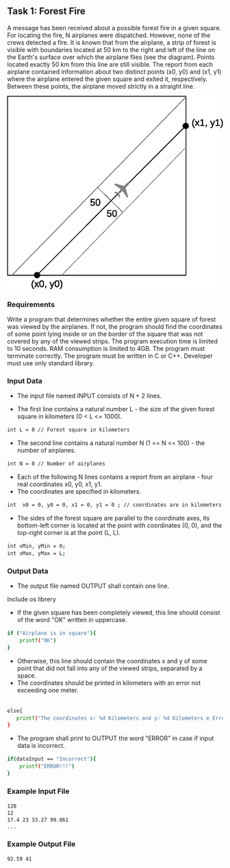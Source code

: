 
## Task 1: Forest Fire

A message has been received about a possible forest fire in a given square. For locating the fire, N airplanes were dispatched. However, none of the crews detected a fire.
It is known that from the airplane, a strip of forest is visible with boundaries located at 50 km to the right and left of the line on the Earth's surface over which the airplane flies 
(see the diagram). Points located exactly 50 km from this line are still visible.
The report from each airplane contained information about two distinct points (x0, y0) and (x1, y1) where the airplane entered the given square and exited it, respectively.
Between these points, the airplane moved strictly in a straight line.

![alt text](<Test LW photo.jpg>)
### Requirements

Write a program that determines whether the entire given square of forest was viewed by the airplanes. 
If not, the program should find the coordinates of some point lying inside or on the border of the square that was not covered by any of the viewed strips.
The program execution time is limited to 10 seconds.
RAM consumption is limited to 4GB.
The program must terminate correctly.
The program must be written in C or C++. Developer must use only standard library.

### Input Data

* The input file named INPUT consists of N + 2 lines.


* The first line contains a natural number L - the size of the given forest square in kilometers (0 < L <= 1000).

~~~bash
int L = 0 // Forest square in kilometers
~~~

* The second line contains a natural number N (1 <= N <= 100) - the number of airplanes.

~~~bash
int N = 0 // Number of airplanes
~~~
* Each of the following N lines contains a report from an airplane - four real coordinates x0, y0, x1, y1.
* The coordinates are specified in kilometers.

~~~bash
int  x0 = 0, y0 = 0, x1 = 0, y1 = 0 ; // coordinates are in kilometers
~~~ 

* The sides of the forest square are parallel to the coordinate axes, its bottom-left corner is located at the point with coordinates (0, 0), and the top-right corner is at the point (L, L).

~~~bash
int xMin, yMin = 0; 
int xMax, yMax = L; 
~~~

### Output Data

* The output file named OUTPUT shall contain one line.

Include os librery

* If the given square has been completely viewed, this line should consist of the word "OK" written in uppercase.
~~~bash
if ("Airplane is in square"){
    printf("OK")
}
~~~
* Otherwise, this line should contain the coordinates x and y of some point that did not fall into any of the viewed strips, separated by a space.
* The coordinates should be printed in kilometers with an error not exceeding one meter.
~~~bash

else{
   printf("The coordinates x: %d Kilometers and y: %d Kilometers e Error < 1 kilometer", x , y)
}
~~~
* The program shall print to OUTPUT the word "ERROR" in case if input data is incorrect.
~~~bash
if(dataInput == "Incorrect"){
    printf("ERROR!!!")
}
~~~

### Example Input File

```
120
12
17.4 23 33.27 99.861
...
```

### Example Output File

```
92.59 41
```
